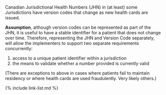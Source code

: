 <!--- Text entered into this file will appear at the top of the profiles page before the Formal Views of the profile content. -->

Canadian Jurisdictional Health Numbers (JHN) in (at least) some Jurisdictions have version codes that change as new health cards are issued.

**Assumption**, although version codes can be represented as part of the JHN, it is useful to have a stable identifier for a patient that does not change over time.  Therefore, representing the JHN and Version Code separately, will allow the implementers to support two separate requirements concurrently:
1. access to a unique patient identifier within a jurisdiction
2. the means to validate whether a number provided is currently valid

(There are exceptions to above in cases where patients fail to maintain residency or where health cards are used fraudulently. Very likely others.)

{% include link-list.md %}

